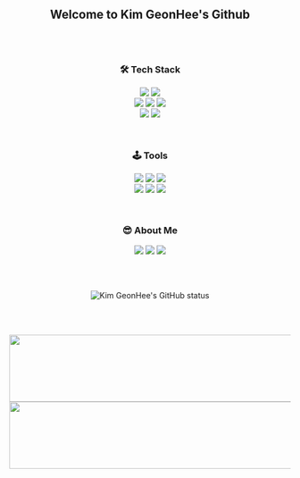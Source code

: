 
<h2 align="center">Welcome to Kim GeonHee's Github</h2>

<br><br>

<h3 align="center">🛠️ Tech Stack</h3>
<div align="center">

<img src="https://img.shields.io/badge/Python-3766AB?style=flat-square&logo=Python&logoColor=white" /></a>
<img src="https://img.shields.io/badge/Java-007396?style=flat-square&logo=Java&logoColor=white" /></a>
<br>
<img src="https://img.shields.io/badge/MySQL-4479A1?style=flat-square&logo=mysql&logoColor=white" /></a>
<img src="https://img.shields.io/badge/html5-E34F26?style=flat-square&logo=html5&logoColor=white"></a>
<img src="https://img.shields.io/badge/css-1572B6?flat-square&logo=css3&logoColor=white"></a>
<br>
<img src="https://img.shields.io/badge/javascript-F7DF1E?flat-square&logo=javascript&logoColor=black"></a>
<img src="https://img.shields.io/badge/react-61DAFB?flat-square&logo=react&logoColor=black"></a>

</div>

<br>

<h3 align="center">🕹️ Tools</h3>
<div align="center">

<img src="https://img.shields.io/badge/Git-F05032?style=flat-square&logo=Git&logoColor=white" /></a>
<img src="https://img.shields.io/badge/Github-181717?style=flat-square&logo=Github&logoColor=white" /></a>
<img src="https://img.shields.io/badge/AWS-232F3E?style=flat-square&logo=amazonwebservices&logoColor=white" /></a>
<br>
<img src="https://img.shields.io/badge/VSCode-007ACC?style=flat-square&logo=visualstudiocode&logoColor=white" /></a>
<img src="https://img.shields.io/badge/Notion-000000?style=flat-square&logo=notion&logoColor=white" /></a>
<img src="https://img.shields.io/badge/Discord-5865F2?style=flat-square&logo=discord&logoColor=white" /></a>
</div>

<br>

<h3 align="center">😎 About Me</h3>
<div align="center">

<a href="mailto:kafoo0105@gmail.com"><img
    src="https://img.shields.io/badge/Gmail-EA4335?style=flat-square&logo=Gmail&logoColor=white&link=kafoo0105@gmail.com" /></a>
<a href="https://velog.io/@kafoo0105/posts"><img
    src="https://img.shields.io/badge/Velog-EA4365?style=flat-square&logo=Velog&logoColor=white&link=(https://velog.io/@kafoo0105/posts)" /></a>
<a href="https://platinum-beam-072.notion.site/1157467b564580d9bdb5d522fd9be5d3"><img
    src="https://img.shields.io/badge/Notion-000000?style=flat-square&logo=notion&logoColor=white" /></a>

</div>

<br><br>

<div align="center">
    
![Kim GeonHee's GitHub status](https://github-readme-stats.vercel.app/api?username=kafoo0105&hide=contribs,prs&show_icons=true&theme=graywhite)

</div>

<br><br>


<a href="https://github.com/devxb/gitanimals">
  <img
    src="https://render.gitanimals.org/lines/kafoo0105?pet-id=654904966268974588"
    width="1000"
    height="120"
  />
</a>
  

<a href="https://github.com/devxb/gitanimals">
  <img
    src="https://render.gitanimals.org/lines/kafoo0105?pet-id=657025457570046742"
    width="1000"
    height="120"
  />
</a>
  


